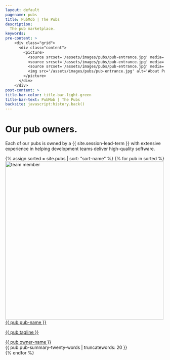 ```yaml
---
layout: default
pagename: pubs
title: PubMob | The Pubs
description:
  The pub marketplace.
keywords:
pre-content: >
    <div class="grid">
      <div class="content">
        <picture>
          <source srcset='/assets/images/pubs/pub-entrance.jpg' media='(max-width: 1080px)'>
          <source srcset='/assets/images/pubs/pub-entrance.jpg' media='(min-width: 960px)'>
          <source srcset='/assets/images/pubs/pub-entrance.jpg' media='(min-width: 830px'>
          <img src='/assets/images/pubs/pub-entrance.jpg' alt='About PubMob'>
        </picture>
      </div>
    </div>
post-content: >
title-bar-color: title-bar-light-green
title-bar-text: PubMob | The Pubs
backsite: javascript:history.back()
---
```

<div class="container">
	<div class="row">
    <h1 class="text-center">Our pub owners.</h1>
    <p>Each of our pubs is owned by a {{ site.session-lead-term }} with extensive experience in helping development teams deliver high-quality software.</p>
    <div class="pub-owners">
      {% assign sorted = site.pubs | sort: "sort-name" %}
      {% for pub in sorted %}
      <div class="team-member">
        <div class="team-img">
          <a href="/pubs/{{ pub.session-lead-id }}">
            <img src="/assets/images/pubs/{{ pub.session-lead-id }}.{{ pub.session-lead-photo-extension }}" width="500" height="500" alt="team member" class="img-responsive">
          </a>
          <div class="team-hover">
            <a href="/pubs/{{ pub.session-lead-id }}">
              <span class="team-title">{{ pub.pub-name }}</span>
            </a>
            <a href="/pubs/{{ pub.session-lead-id }}"><p>{{ pub.tagline }}</p></a>
          </div>
        </div>
        <div class="owner-name">
          <span><a href="/pubs/{{ pub.session-lead-id }}">{{ pub.owner-name }}</a></span>
        </div>
        <div class="team-summary">
          <span>{{ pub.pub-summary-twenty-words | truncatewords: 20 }}</span>
        </div>
      </div>
   	  {% endfor %}
    </div>
  </div>
</div>		
